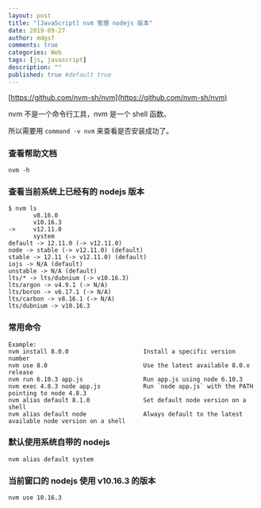 ```yaml
---
layout: post
title: "[JavaScript] nvm 管理 nodejs 版本"
date: 2019-09-27
author: mdgsf
comments: true
categories: Web
tags: [js, javascript]
description: ""
published: true #default true
---
```


[https://github.com/nvm-sh/nvm](https://github.com/nvm-sh/nvm)

nvm 不是一个命令行工具，nvm 是一个 shell 函数。

所以需要用 `command -v nvm` 来查看是否安装成功了。

### 查看帮助文档

```
nvm -h
```

### 查看当前系统上已经有的 nodejs 版本

```
$ nvm ls
       v8.16.0
       v10.16.3
->     v12.11.0
       system
default -> 12.11.0 (-> v12.11.0)
node -> stable (-> v12.11.0) (default)
stable -> 12.11 (-> v12.11.0) (default)
iojs -> N/A (default)
unstable -> N/A (default)
lts/* -> lts/dubnium (-> v10.16.3)
lts/argon -> v4.9.1 (-> N/A)
lts/boron -> v6.17.1 (-> N/A)
lts/carbon -> v8.16.1 (-> N/A)
lts/dubnium -> v10.16.3
```

### 常用命令

```
Example:
nvm install 8.0.0                     Install a specific version number
nvm use 8.0                           Use the latest available 8.0.x release
nvm run 6.10.3 app.js                 Run app.js using node 6.10.3
nvm exec 4.8.3 node app.js            Run `node app.js` with the PATH
pointing to node 4.8.3
nvm alias default 8.1.0               Set default node version on a
shell
nvm alias default node                Always default to the latest
available node version on a shell
```

### 默认使用系统自带的 nodejs

```
nvm alias default system
```

### 当前窗口的 nodejs 使用 v10.16.3 的版本

```
nvm use 10.16.3
```

